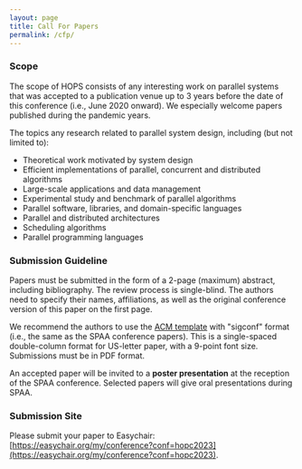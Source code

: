 ```yaml
---
layout: page
title: Call For Papers
permalink: /cfp/
---
```


### **Scope**

The scope of HOPS consists of any interesting work on parallel systems that was accepted to a publication venue up to 3 years before the date of this conference (i.e., June 2020 onward). We especially welcome papers published during the pandemic years. 

The topics  any research related to parallel system design, including (but not limited to):
- Theoretical work motivated by system design
- Efficient implementations of parallel, concurrent and distributed algorithms
- Large-scale applications and data management
- Experimental study and benchmark of parallel algorithms
- Parallel software, libraries, and domain-specific languages
- Parallel and distributed architectures
- Scheduling algorithms
- Parallel programming languages

### **Submission Guideline**

Papers must be submitted in the form of a 2-page (maximum) abstract, including bibliography. The review process is single-blind. The authors need to specify their names, affiliations, as well as the original conference version of this paper on the first page. 

We recommend the authors to use the [ACM template](https://www.acm.org/publications/proceedings-template) with "sigconf" format (i.e., the same as the SPAA conference papers). This is a single-spaced double-column format for US-letter paper, with a 9-point font size. Submissions must be in PDF format.

An accepted paper will be invited to a **poster presentation** at the reception of the SPAA conference. Selected papers will give oral presentations during SPAA. 

### **Submission Site**

Please submit your paper to Easychair: [https://easychair.org/my/conference?conf=hopc2023](https://easychair.org/my/conference?conf=hopc2023). 

<!--The extended abstracts will be included in ACM proceedings (Yihan: I commented this out since we haven't contacted ACM yet)
-->